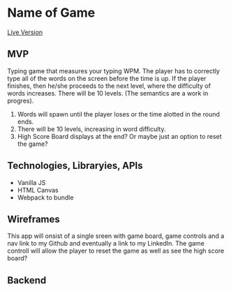 # Name of Game

[Live Version](heroku.com)

## MVP
Typing game that measures your typing WPM. The player has to correctly type all of the words on the screen before the time is up. If the player finishes, then he/she proceeds to the next level, where the difficulty of words increases. There will be 10 levels. (The semantics are a work in progres).

1. Words will spawn until the player loses or the time alotted in the round ends.
2. There will be 10 levels, increasing in word difficulty.
3. High Score Board displays at the end? Or maybe just an option to reset the game?

## Technologies, Libraryies, APIs
* Vanilla JS
* HTML Canvas
* Webpack to bundle

## Wireframes
This app will onsist of a single sreen with game board, game controls and a nav link to my Github and eventually a link to my LinkedIn. The game controll will allow the player to reset the game as well as see the high score board?

## Backend
